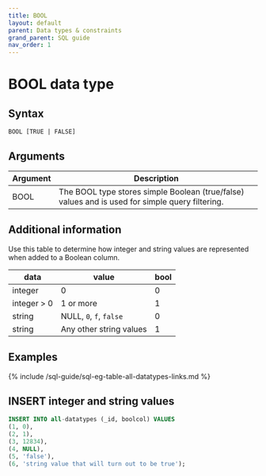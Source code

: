 ```yaml
---
title: BOOL
layout: default
parent: Data types & constraints
grand_parent: SQL guide
nav_order: 1
---
```


# BOOL data type

## Syntax

```
BOOL [TRUE | FALSE]
```

## Arguments

| Argument | Description |
|---|---|
| BOOL | The BOOL type stores simple Boolean (true/false) values and is used for simple query filtering. |

## Additional information

Use this table to determine how integer and string values are represented when added to a Boolean column.

| data | value | bool |
|---|---|---|
| integer | 0 | 0 |
| integer > 0 | 1 or more | 1 |
| string | NULL, `0`, `f`, `false` | 0 |
| string | Any other string values | 1 |

## Examples

{% include /sql-guide/sql-eg-table-all-datatypes-links.md %}

## INSERT integer and string values

```sql
INSERT INTO all-datatypes (_id, boolcol) VALUES
(1, 0),
(2, 1),
(3, 12834),
(4, NULL),
(5, 'false'),
(6, 'string value that will turn out to be true');
```
